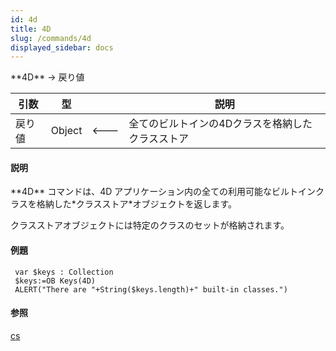 ```yaml
---
id: 4d
title: 4D
slug: /commands/4d
displayed_sidebar: docs
---
```


<!--REF #_command_.4D.Syntax-->**4D**  -> 戻り値<!-- END REF-->
<!--REF #_command_.4D.Params-->
| 引数 | 型 |  | 説明 |
| --- | --- | --- | --- |
| 戻り値 | Object | &#x1F850; | 全てのビルトインの4Dクラスを格納したクラスストア |

<!-- END REF-->

#### 説明 

<!--REF #_command_.4D.Summary-->**4D** コマンドは、4D アプリケーション内の全ての利用可能なビルトインクラスを格納した*クラスストア*オブジェクトを返します。<!-- END REF-->

クラスストアオブジェクトには特定のクラスのセットが格納されます。

#### 例題 

```4d
 var $keys : Collection
 $keys:=OB Keys(4D)
 ALERT("There are "+String($keys.length)+" built-in classes.")
```

#### 参照 

[cs](cs.md)  